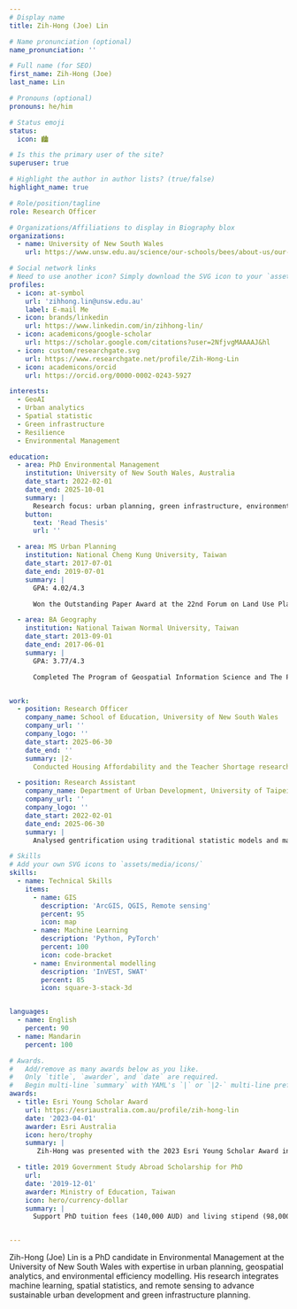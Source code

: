 ```yaml
---
# Display name
title: Zih-Hong (Joe) Lin

# Name pronunciation (optional)
name_pronunciation: ''

# Full name (for SEO)
first_name: Zih-Hong (Joe)
last_name: Lin

# Pronouns (optional)
pronouns: he/him

# Status emoji
status:
  icon: 🏙

# Is this the primary user of the site?
superuser: true

# Highlight the author in author lists? (true/false)
highlight_name: true

# Role/position/tagline
role: Research Officer

# Organizations/Affiliations to display in Biography blox
organizations:
  - name: University of New South Wales 
    url: https://www.unsw.edu.au/science/our-schools/bees/about-us/our-people/postgraduate-research-students/zi-hong-lin-grs-profile

# Social network links
# Need to use another icon? Simply download the SVG icon to your `assets/media/icons/` folder.
profiles:
  - icon: at-symbol
    url: 'zihhong.lin@unsw.edu.au'
    label: E-mail Me
  - icon: brands/linkedin
    url: https://www.linkedin.com/in/zihhong-lin/
  - icon: academicons/google-scholar
    url: https://scholar.google.com/citations?user=2NfjvgMAAAAJ&hl
  - icon: custom/researchgate.svg
    url: https://www.researchgate.net/profile/Zih-Hong-Lin
  - icon: academicons/orcid
    url: https://orcid.org/0000-0002-0243-5927

interests:
  - GeoAI
  - Urban analytics
  - Spatial statistic
  - Green infrastructure
  - Resilience
  - Environmental Management

education:
  - area: PhD Environmental Management
    institution: University of New South Wales, Australia
    date_start: 2022-02-01
    date_end: 2025-10-01
    summary: |
      Research focus: urban planning, green infrastructure, environmental efficiency, spatial analysis and statistics, machine learning, environmental modelling, SDGs
    button:
      text: 'Read Thesis'
      url: ''

  - area: MS Urban Planning
    institution: National Cheng Kung University, Taiwan
    date_start: 2017-07-01
    date_end: 2019-07-01
    summary: |
      GPA: 4.02/4.3

      Won the Outstanding Paper Award at the 22nd Forum on Land Use Planning.

  - area: BA Geography
    institution: National Taiwan Normal University, Taiwan
    date_start: 2013-09-01
    date_end: 2017-06-01
    summary: |
      GPA: 3.77/4.3

      Completed The Program of Geospatial Information Science and The Program of Environment Monitoring and Disaster Mitigation


work:
  - position: Research Officer
    company_name: School of Education, University of New South Wales
    company_url: ''
    company_logo: ''
    date_start: 2025-06-30
    date_end: ''
    summary: |2-
      Conducted Housing Affordability and the Teacher Shortage research program.

  - position: Research Assistant
    company_name: Department of Urban Development, University of Taipei
    company_url: ''
    company_logo: ''
    date_start: 2022-02-01
    date_end: 2025-06-30
    summary: |
      Analysed gentrification using traditional statistic models and machine learning. 

# Skills
# Add your own SVG icons to `assets/media/icons/`
skills:
  - name: Technical Skills
    items:
      - name: GIS
        description: 'ArcGIS, QGIS, Remote sensing'
        percent: 95
        icon: map
      - name: Machine Learning
        description: 'Python, PyTorch'
        percent: 100
        icon: code-bracket
      - name: Environmental modelling
        description: 'InVEST, SWAT'
        percent: 85
        icon: square-3-stack-3d


languages:
  - name: English
    percent: 90
  - name: Mandarin
    percent: 100

# Awards.
#   Add/remove as many awards below as you like.
#   Only `title`, `awarder`, and `date` are required.
#   Begin multi-line `summary` with YAML's `|` or `|2-` multi-line prefix and indent 2 spaces below.
awards:
  - title: Esri Young Scholar Award 
    url: https://esriaustralia.com.au/profile/zih-hong-lin
    date: '2023-04-01'
    awarder: Esri Australia
    icon: hero/trophy
    summary: |
       Zih-Hong was presented with the 2023 Esri Young Scholar Award in recognition of his project “Towards Urban Green Equity in Australia – Developing Australia’s Urban Green Space Equality Dashboard”. 

  - title: 2019 Government Study Abroad Scholarship for PhD
    url: 
    date: '2019-12-01'
    awarder: Ministry of Education, Taiwan
    icon: hero/currency-dollar
    summary: |
      Support PhD tuition fees (140,000 AUD) and living stipend (98,000 AUD) across 3 years.


---
```


Zih-Hong (Joe) Lin is a PhD candidate in Environmental Management at the University of New South Wales with expertise in urban planning, geospatial analytics, and environmental efficiency modelling. His research integrates machine learning, spatial statistics, and remote sensing to advance sustainable urban development and green infrastructure planning.
